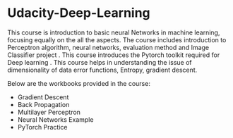 # Udacity-Deep-Learning
This course is introduction to basic neural Networks in machine learning, focusing equally on the all the aspects. The course includes introduction to Perceptron algorithm, neural networks,  evaluation method and Image Classifier project . This course introduces the Pytorch  toolkit required for Deep learning . This course helps in understanding the issue of dimensionality of data error functions, Entropy, gradient descent. 

Below are the workbooks provided in the course:
-  Gradient Descent
-  Back Propagation
-  Multilayer Perceptron
-  Neural Networks Example
-  PyTorch Practice
